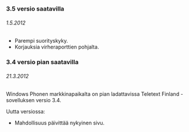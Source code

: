 ### 3.5 versio saatavilla ###
###### 1.5.2012 ######

* Parempi suorityskyky.
* Korjauksia virheraporttien pohjalta.

### 3.4 versio pian saatavilla ###
###### 21.3.2012 ######
Windows Phonen markkinapaikalta on pian ladattavissa Teletext Finland -sovelluksen versio 3.4. 

Uutta versiossa:
* Mahdollisuus päivittää nykyinen sivu.
